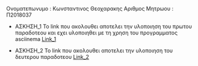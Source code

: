 Ονοματεπωνυμο : Κωνσταντινος Θεοχαρακης
Αριθμος Μητρωου : Π2018037

- ΑΣΚΗΣΗ_1
  Το link που ακολουθει αποτελει την υλοποιηση του πρωτου παραδοτεου και εχει υλοποιηθει με τη χρηση του προγραμματος asciinema
  [Link_1](https://asciinema.org/a/IUJCTUkExAfhnfDAdxlRebBBX)
 
- ΑΣΚΗΣΗ_2
  Το link που ακολουθει αποτελει την υλοποιηση του δευτερου παραδοτεου
  [Link_2](https://asciinema.org/a/q3pQTFBZxIl3nTBFFkKUo3bDU)
